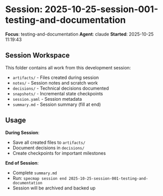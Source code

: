 # Session: 2025-10-25-session-001-testing-and-documentation

**Focus**: testing-and-documentation
**Agent**: claude
**Started**: 2025-10-25 11:19:43

## Session Workspace

This folder contains all work from this development session:

- `artifacts/` - Files created during session
- `notes/` - Session notes and scratch work
- `decisions/` - Technical decisions documented
- `snapshots/` - Incremental state checkpoints
- `session.yaml` - Session metadata
- `summary.md` - Session summary (fill at end)

## Usage

**During Session**:
- Save all created files to `artifacts/`
- Document decisions in `decisions/`
- Create checkpoints for important milestones

**End of Session**:
- Complete `summary.md`
- Run: `specmap session end 2025-10-25-session-001-testing-and-documentation`
- Session will be archived and backed up
